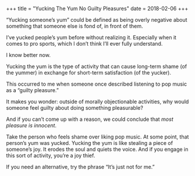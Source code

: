 +++
title = "Yucking The Yum No Guilty Pleasures"
date = 2018-02-06
+++

“Yucking someone’s yum” could be defined as being overly negative about something that someone else is fond of, in front of them.

I’ve yucked people’s yum before without realizing it. Especially when it comes to pro sports, which I don’t think I’ll ever fully understand.

I know better now. 

Yucking the yum is the type of activity that can cause long-term shame (of the yummer) in exchange for short-term satisfaction (of the yucker). 

This occurred to me when someone once described listening to pop music as a “guilty pleasure.” 

It makes you wonder: outside of morally objectionable activities, why would someone feel guilty about doing something pleasurable?

And if you can’t come up with a reason, we could conclude that _most pleasure is innocent_. 

Take the person who feels shame over liking pop music. At some point, that person’s yum was yucked. Yucking the yum is like stealing a piece of someone’s joy. It erodes the soul and quiets the voice. And if you engage in this sort of activity, you’re a joy thief. 

If you need an alternative, try the phrase “It’s just not for me.”